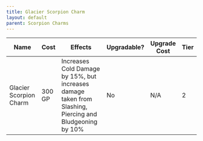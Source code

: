 ```yaml
---
title: Glacier Scorpion Charm
layout: default
parent: Scorpion Charms
---
```

| Name                   | Cost   | Effects                                                                                                 | Upgradable? | Upgrade Cost | Tier |
| ---------------------- | ------ | ------------------------------------------------------------------------------------------------------- | ----------- | ------------ | ---- |
| Glacier Scorpion Charm | 300 GP | Increases Cold Damage by 15%, but increases damage taken from Slashing, Piercing and Bludgeoning by 10% | No          | N/A          | 2    |
